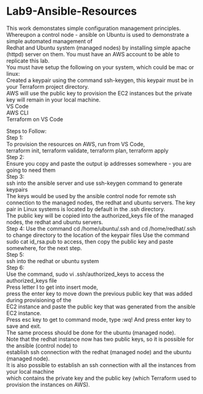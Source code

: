 # Lab9-Ansible-Resources
This work demonstates simple configuration management principles.  
Whereupon a control node - ansible on Ubuntu is used to demonstrate a simple automated management of  
Redhat and Ubuntu system (managed nodes) by installing simple apache (httpd) server on them.
You must have an AWS account to be able to replicate this lab.  
You must have setup the following on your system, which could be mac or linux:  
Created a keypair using the command ssh-keygen, this keypair must be in your Terraform project directory.  
AWS will use the public key to provision the EC2 instances but the private key will remain in your local machine.  
VS Code  
AWS CLI  
Terraform on VS Code

Steps to Follow:  
Step 1:  
To provision the resources on AWS, run from VS Code,  
terraform init, terraform validate, terraform plan, terraform apply  
Step 2:  
Ensure you copy and paste the output ip addresses somewhere - you are going to need them  
Step 3:  
ssh into the ansible server and use ssh-keygen command to generate keypairs  
The keys would be used by the ansible control node for remote ssh connection to the managed nodes, 
the redhat and ubuntu servers. The key pair in Linux systems is located by default in the .ssh directory.  
The public key will be copied into the authorized_keys file of the managed nodes, the redhat and ubuntu servers.  
Step 4:
Use the command cd /home/ubuntu/.ssh and cd /home/redhat/.ssh to change directory to the location of the keypair files
Use the command sudo cat id_rsa.pub to access, then copy the public key and paste somewhere, for the next step.  
Step 5:  
ssh into the redhat or ubuntu system  
Step 6:  
Use the command, sudo vi .ssh/authorized_keys to access the authorized_keys file  
Press letter I to get into insert mode,  
press the enter key to move down the previous public key that was added during provisioning of the  
EC2 instance and paste the public key that was generated from the ansible EC2 instance.  
Press esc key to get to command mode, type :wq! And press enter key to save and exit.  
The same process should be done for the ubuntu (managed node).  
Note that the redhat instance now has two public keys, so it is possible for the ansible (control node) to  
establish ssh connection with the redhat (managed node) and the ubuntu (managed node).  
It is also possible to establish an ssh connection with all the instances from your local machine  
which contains the private key and the public key (which Terraform used to provision the instances on AWS).


